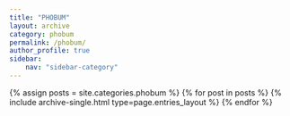 ```yaml
---
title: "PHOBUM"
layout: archive
category: phobum
permalink: /phobum/
author_profile: true
sidebar:
    nav: "sidebar-category"
---
```


{% assign posts = site.categories.phobum %}
{% for post in posts %} {% include archive-single.html type=page.entries_layout %} {% endfor %}

<!-- 공백이 있는 카테고리 같은경우 ['카테고리명']의 형식으로 만들어주기 -->
